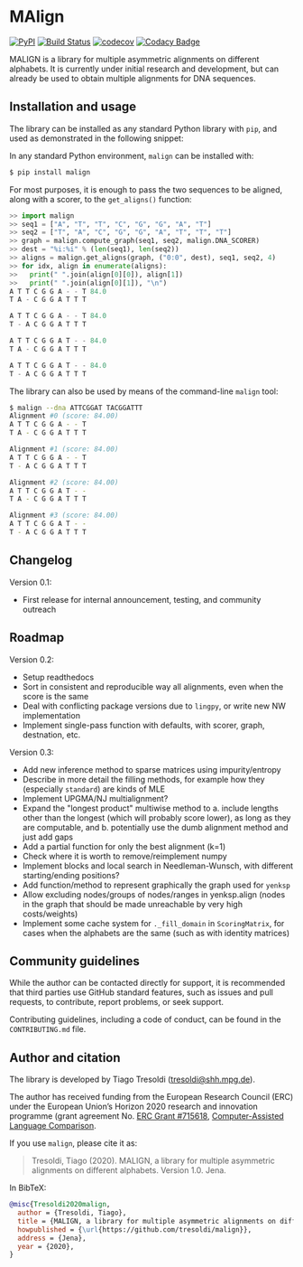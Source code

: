 # MAlign

[![PyPI](https://img.shields.io/pypi/v/malign.svg)](https://pypi.org/project/malign)
[![Build Status](https://travis-ci.org/tresoldi/malign.svg?branch=master)](https://travis-ci.org/tresoldi/malign)
[![codecov](https://codecov.io/gh/tresoldi/malign/branch/master/graph/badge.svg)](https://codecov.io/gh/tresoldi/malign)
[![Codacy Badge](https://api.codacy.com/project/badge/Grade/f6428290a03742e69a6a5cb512a99650)](https://www.codacy.com/manual/tresoldi/malign?utm_source=github.com&amp;utm_medium=referral&amp;utm_content=tresoldi/malign&amp;utm_campaign=Badge_Grade)

MALIGN is a library for multiple asymmetric alignments on different alphabets.
It is currently under initial research and development, but can already be
used to obtain multiple alignments for DNA sequences.


## Installation and usage

The library can be installed as any standard Python library with
`pip`, and used as demonstrated in the following snippet:

In any standard Python environment, `malign` can be installed with:

```bash
$ pip install malign
```

For most purposes, it is enough to pass the two sequences to be aligned,
along with a scorer, to the `get_aligns()` function:


```python
>> import malign
>> seq1 = ["A", "T", "T", "C", "G", "G", "A", "T"]
>> seq2 = ["T", "A", "C", "G", "G", "A", "T", "T", "T"]
>> graph = malign.compute_graph(seq1, seq2, malign.DNA_SCORER)
>> dest = "%i:%i" % (len(seq1), len(seq2))
>> aligns = malign.get_aligns(graph, ("0:0", dest), seq1, seq2, 4)
>> for idx, align in enumerate(aligns):
>>   print(" ".join(align[0][0]), align[1])
>>   print(" ".join(align[0][1]), "\n")
A T T C G G A - - T 84.0
T A - C G G A T T T

A T T C G G A - - T 84.0
T - A C G G A T T T

A T T C G G A T - - 84.0
T A - C G G A T T T

A T T C G G A T - - 84.0
T - A C G G A T T T
```

The library can also be used by means of the command-line `malign` tool:

```bash
$ malign --dna ATTCGGAT TACGGATTT
Alignment #0 (score: 84.00)
A T T C G G A - - T
T A - C G G A T T T

Alignment #1 (score: 84.00)
A T T C G G A - - T
T - A C G G A T T T

Alignment #2 (score: 84.00)
A T T C G G A T - -
T A - C G G A T T T

Alignment #3 (score: 84.00)
A T T C G G A T - -
T - A C G G A T T T
```

## Changelog

Version 0.1:
  - First release for internal announcement, testing, and community outreach

## Roadmap

Version 0.2:
  - Setup readthedocs
  - Sort in consistent and reproducible way all alignments, even when the
    score is the same
  - Deal with conflicting package versions due to `lingpy`, or write new
    NW implementation
  - Implement single-pass function with defaults, with scorer, graph,
    destnation, etc.

Version 0.3:
  - Add new inference method to sparse matrices using impurity/entropy
  - Describe in more detail the filling methods, for example how they (especially
    `standard`) are kinds of MLE
  - Implement UPGMA/NJ multialignment?
  - Expand the "longest product" multiwise method to a. include lengths other than
    the longest (which will probably score lower), as long as they are computable,
    and b. potentially use the dumb alignment method and just add gaps
  - Add a partial function for only the best alignment (k=1)
  - Check where it is worth to remove/reimplement numpy
  - Implement blocks and local search in Needleman-Wunsch, with different
    starting/ending positions?
  - Add function/method to represent graphically the graph used for `yenksp`
  - Allow excluding nodes/groups of nodes/ranges in yenksp.align (nodes in the
    graph that should be made unreachable by very high costs/weights)
  - Implement some cache system for `._fill_domain` in `ScoringMatrix`, for cases when
    the alphabets are the same (such as with identity matrices)

## Community guidelines

While the author can be contacted directly for support, it is recommended
that third parties use GitHub standard features, such as issues and
pull requests, to contribute, report problems, or seek support.

Contributing guidelines, including a code of conduct, can be found in
the `CONTRIBUTING.md` file.

## Author and citation

The library is developed by Tiago Tresoldi (tresoldi@shh.mpg.de).

The author has received funding from the European Research Council (ERC)
under the European Union’s Horizon 2020 research and innovation
programme (grant agreement
No. [ERC Grant #715618](https://cordis.europa.eu/project/rcn/206320/factsheet/en),
[Computer-Assisted Language Comparison](https://digling.org/calc/).

If you use `malign`, please cite it as:

  > Tresoldi, Tiago (2020). MALIGN, a library for multiple asymmetric alignments on different alphabets. Version 1.0. Jena.

  In BibTeX:

```bibtex
@misc{Tresoldi2020malign,
  author = {Tresoldi, Tiago},
  title = {MALIGN, a library for multiple asymmetric alignments on different alphabets. Version 0.1.},
  howpublished = {\url{https://github.com/tresoldi/malign}},
  address = {Jena},
  year = {2020},
}
```
